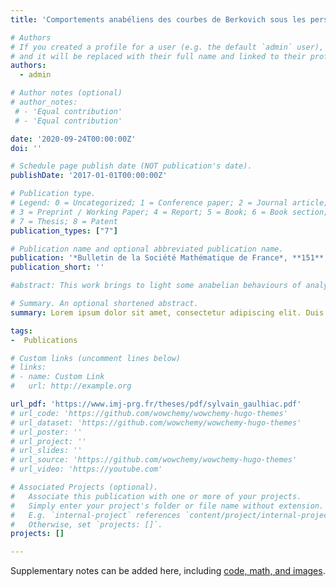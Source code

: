 ```yaml
---
title: 'Comportements anabéliens des courbes de Berkovich sous les perspectives tempérées'

# Authors
# If you created a profile for a user (e.g. the default `admin` user), write the username (folder name) here
# and it will be replaced with their full name and linked to their profile.
authors:
  - admin

# Author notes (optional)
# author_notes:
 # - 'Equal contribution'
 # - 'Equal contribution'

date: '2020-09-24T00:00:00Z'
doi: ''

# Schedule page publish date (NOT publication's date).
publishDate: '2017-01-01T00:00:00Z'

# Publication type.
# Legend: 0 = Uncategorized; 1 = Conference paper; 2 = Journal article;
# 3 = Preprint / Working Paper; 4 = Report; 5 = Book; 6 = Book section;
# 7 = Thesis; 8 = Patent
publication_types: ["7"]

# Publication name and optional abbreviated publication name.
publication: '*Bulletin de la Société Mathématique de France*, **151**, No.1, p.1-36'
publication_short: ''

#abstract: This work brings to light some anabelian behaviours of analytic curves in the context of Berkovich geometry. We show that the #knowledge of the tempered fundamental group of some curves called analytically anabelian determines their analytic skeletons as graphs. The #famous Drinfeld half-plane is an example of such a curve. The tempered fundamental group of a Berkovich space, introduced by André, enabled #Mochizuki to prove the first anabelian result in Berkovich geometry, dealing with analytifications of hyperbolic curves over Qp. To that #end, Mochizuki develops the language of semi-graphs of anabelioids and temperoids. Our work consists in associating a semi-graph of #anabelioids to a Berkovich curve equipped with a minimal triangulation and in adapting the results of Mochizuki in order to recover the #analytic skeleton of the curve. The novelty of this anabelian result lies in the fact that the curves we are interested in are no longer #supposed to be of algebraic nature. Finally, combining some results of resolution of non-singularities to some fine study of decomposition #sets of p-torsors and associated harmonic cochains, we obtain some result of partial anabelianity of lenghts of annuli.

# Summary. An optional shortened abstract.
summary: Lorem ipsum dolor sit amet, consectetur adipiscing elit. Duis posuere tellus ac convallis placerat. Proin tincidunt magna sed ex sollicitudin condimentum.

tags:
-  Publications

# Custom links (uncomment lines below)
# links:
# - name: Custom Link
#   url: http://example.org

url_pdf: 'https://www.imj-prg.fr/theses/pdf/sylvain_gaulhiac.pdf'
# url_code: 'https://github.com/wowchemy/wowchemy-hugo-themes'
# url_dataset: 'https://github.com/wowchemy/wowchemy-hugo-themes'
# url_poster: ''
# url_project: ''
# url_slides: ''
# url_source: 'https://github.com/wowchemy/wowchemy-hugo-themes'
# url_video: 'https://youtube.com'

# Associated Projects (optional).
#   Associate this publication with one or more of your projects.
#   Simply enter your project's folder or file name without extension.
#   E.g. `internal-project` references `content/project/internal-project/index.md`.
#   Otherwise, set `projects: []`.
projects: []

---
```


Supplementary notes can be added here, including [code, math, and images](https://wowchemy.com/docs/writing-markdown-latex/).
